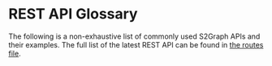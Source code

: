 # REST API Glossary

The following is a non-exhaustive list of commonly used S2Graph APIs and their examples. The full list of the latest REST API can be found in [the routes file](conf/routes).
